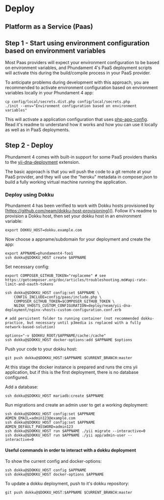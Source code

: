 Deploy
===========

Platform as a Service (Paas)
--------------------------------------

## Step 1 - Start using environment configuration based on environment variables

Most Paas providers will expect your environment configuration to be based on environment variables, and Phundament 4's PaaS deployment scripts will activate this during the build/compile process in your PaaS provider.

To anticipate problems during development with this approach, you are recommended to activate environment configuration based on environment variables locally in your Phundament 4 app:

```
cp config/local/secrets.dist.php config/local/secrets.php
./init --env="Environment configuration based on environment variables"
```

This will activate a application configuration that uses [php-app-config](https://github.com/neam/php-app-config). Read it's readme to understand how it works and how you can use it locally as well as in PaaS deployments.

## Step 2 - Deploy

Phundament 4 comes with built-in support for some PaaS providers thanks to the [yii-dna-deployment](https://github.com/neam/yii-dna-deployment) extension.

The basic approach is that you will push the code to a git remote at your PaaS provider, and they will use the "heroku" metadata in composer.json to build a fully working virtual machine running the application.

### Deploy using Dokku

Phundament 4 has been verified to work with Dokku hosts provisioned by [https://github.com/neam/dokku-host-provisioning](). Follow it's readme to provision a Dokku host, then set your dokku host in an environment variable:

    export DOKKU_HOST=dokku.example.com

Now choose a appname/subdomain for your deployment and create the app:

    export APPNAME=phundament4-foo1
    ssh dokku@$DOKKU_HOST create $APPNAME

Set necessary config:

    export COMPOSER_GITHUB_TOKEN="replaceme" # see https://getcomposer.org/doc/articles/troubleshooting.md#api-rate-limit-and-oauth-tokens

    ssh dokku@$DOKKU_HOST config:set $APPNAME \
        CONFIG_INCLUDE=config/paas/include.php \
        COMPOSER_GITHUB_TOKEN=$COMPOSER_GITHUB_TOKEN \
        NGINX_VHOSTS_CUSTOM_CONFIGURATION=deploy/neam/yii-dna-deployment/nginx-vhosts-custom-configuration.conf.erb

    # add persistent folder to running container (not recommended dokku-practice, but necessary until p3media is replaced with a fully network-based-solution)

    options="-v $DOKKU_ROOT/$APPNAME/cache:/cache"
    ssh dokku@$DOKKU_HOST docker-options:add $APPNAME $options

Push your code to your dokku host:

    git push dokku@$DOKKU_HOST:$APPNAME $CURRENT_BRANCH:master

At this stage the docker instance is prepared and runs the cms yii application, but if this is the first deployment, there is no database configured.

Add a database:

    ssh dokku@$DOKKU_HOST mariadb:create $APPNAME

Run migrations and create an admin user to get a working deployment:

    ssh dokku@$DOKKU_HOST config:set $APPNAME ADMIN_EMAIL=admin123@example.com
    ssh dokku@$DOKKU_HOST config:set $APPNAME ADMIN_DEFAULT_PASSWORD=admin123
    ssh dokku@$DOKKU_HOST run $APPNAME ./yii migrate --interactive=0
    ssh dokku@$DOKKU_HOST run $APPNAME ./yii app/admin-user --interactive=0

#### Useful commands in order to interact with a dokku deployment

To show the current config and docker-options:

    ssh dokku@$DOKKU_HOST config $APPNAME
    ssh dokku@$DOKKU_HOST docker-options $APPNAME

To update a dokku deployment, push to it's dokku repository:

    git push dokku@$DOKKU_HOST:$APPNAME $CURRENT_BRANCH:master

